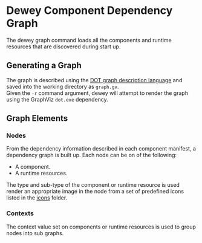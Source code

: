 # Dewey Component Dependency Graph
The dewey graph command loads all the components and runtime resources that are discovered during start up.
## Generating a Graph
The graph is described using the [DOT graph description language](https://en.m.wikipedia.org/wiki/DOT_%28graph_description_language%29) and saved into the working directory as `graph.gv`.  
Given the `-r` command argument, dewey will attempt to render the graph using the GraphViz `dot.exe` dependency.
## Graph Elements
### Nodes
From the dependency information described in each component manifest, a dependency graph is built up.
Each node can be on of the following:
- A component.
- A runtime resources.

The type and sub-type of the component or runtime resource is used render an appropriate image in the node from a set of predefined icons listed in the [icons](icons) folder.

### Contexts
The context value set on components or runtime resources is used to group nodes into sub graphs.
